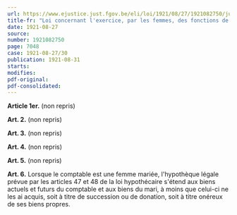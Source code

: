 ```yaml
---
url: https://www.ejustice.just.fgov.be/eli/loi/1921/08/27/1921082750/justel
title-fr: "Loi concernant l'exercice, par les femmes, des fonctions de bourgmestre, d'échevin, de secrétaire ou de receveur communal. Voir modification(s)"
date: 1921-08-27
source:
number: 1921082750
page: 7048
case: 1921-08-27/30
publication: 1921-08-31
starts:
modifies:
pdf-original:
pdf-consolidated:
---
```


**Article 1er.** (non repris)

**Art. 2.** (non repris)

**Art. 3.** (non repris)

**Art. 4.** (non repris)

**Art. 5.** (non repris)

**Art. 6.** Lorsque le comptable est une femme mariée, l'hypothèque légale prévue par les articles 47 et 48 de la loi hypothécaire s'étend aux biens actuels et futurs du comptable et aux biens du mari, à moins que celui-ci ne les ai acquis, soit à titre de succession ou de donation, soit à titre onéreux de ses biens propres.
